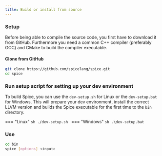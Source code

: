```yaml
---
title: Build or install from source
---
```


### Setup
Before being able to compile the source code, you first have to download it from GitHub.
Furthermore you need a common C++ compiler (preferably GCC) and CMake to build the compiler executable.

#### Clone from GitHub
```sh
git clone https://github.com/spicelang/spice.git
cd spice
```

### Run setup script for setting up your dev environment
To build Spice, you can use the `dev-setup.sh` for Linux or the `dev-setup.bat` for Windows. This will prepare your dev environment, install the correct LLVM version and builds the Spice executable for the first time to the `bin` directory.

=== "Linux"
    ```sh
    ./dev-setup.sh
    ```
=== "Windows"
    ```sh
    .\dev-setup.bat
    ```

### Use
```sh
cd bin
spice [options] <input>
```